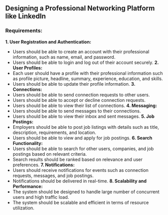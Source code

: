 ## **Designing a Professional Networking Platform like LinkedIn**

### **Requirements:**
**1. User Registration and Authentication:**
* Users should be able to create an account with their professional information, such as name, email, and password.
* Users should be able to login and log out of their account securely.
**2. User Profiles:**
* Each user should have a profile with their professional information such as profile picture, headline, summary, experience, education, and skills.
* Users should be able to update their profile information.
**3. Connections:**
* Users should be able to send connection requests to other users.
* Users should be able to accept or decline connection requests.
* Users should be able to view their list of connections.
**4. Messaging:**
* Users should be able to send messages to their connections.
* Users should be able to view their inbox and sent messages.
**5. Job Postings:**
* Employers should be able to post job listings with details such as title, description, requirements, and location.
* Users should be able to view and apply for job postings.
**6. Search Functionality:**
* Users should be able to search for other users, companies, and job postings based on relevant criteria.
* Search results should be ranked based on relevance and user preferences.
**7. Notifications:**
* Users should receive notifications for events such as connection requests, messages, and job postings.
* Notifications should be delivered in real-time.
**8. Scalability and Performance:**
* The system should be designed to handle large number of concurrent users and high traffic load.
* The system should be scalable and efficient in terms of resource utilization.
